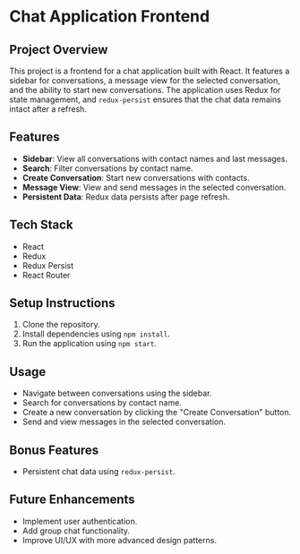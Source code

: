 # Chat Application Frontend

## Project Overview

This project is a frontend for a chat application built with React. It features a sidebar for conversations, a message view for the selected conversation, and the ability to start new conversations. The application uses Redux for state management, and `redux-persist` ensures that the chat data remains intact after a refresh.

## Features

- **Sidebar**: View all conversations with contact names and last messages.
- **Search**: Filter conversations by contact name.
- **Create Conversation**: Start new conversations with contacts.
- **Message View**: View and send messages in the selected conversation.
- **Persistent Data**: Redux data persists after page refresh.

## Tech Stack

- React
- Redux
- Redux Persist
- React Router

## Setup Instructions

1. Clone the repository.
2. Install dependencies using `npm install`.
3. Run the application using `npm start`.

## Usage

- Navigate between conversations using the sidebar.
- Search for conversations by contact name.
- Create a new conversation by clicking the "Create Conversation" button.
- Send and view messages in the selected conversation.

## Bonus Features

- Persistent chat data using `redux-persist`.

## Future Enhancements

- Implement user authentication.
- Add group chat functionality.
- Improve UI/UX with more advanced design patterns.
